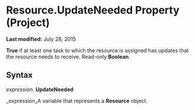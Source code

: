 
# Resource.UpdateNeeded Property (Project)

 **Last modified:** July 28, 2015

 **True** if at least one task to which the resource is assigned has updates that the resource needs to receive. Read-only **Boolean**.

## Syntax

 _expression_. **UpdateNeeded**

 _expression_A variable that represents a  **Resource** object.

